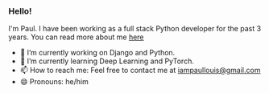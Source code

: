 ### Hello!
I'm Paul. I have been working as a full stack Python developer for the past 3 years. You can read more about me [here](https://venomouscyanide.github.io/)
- 🔭 I’m currently working on Django and Python. 
- 🌱 I’m currently learning Deep Learning and PyTorch.
- 📫 How to reach me: Feel free to contact me at iampaullouis@gmail.com
- 😄 Pronouns: he/him

